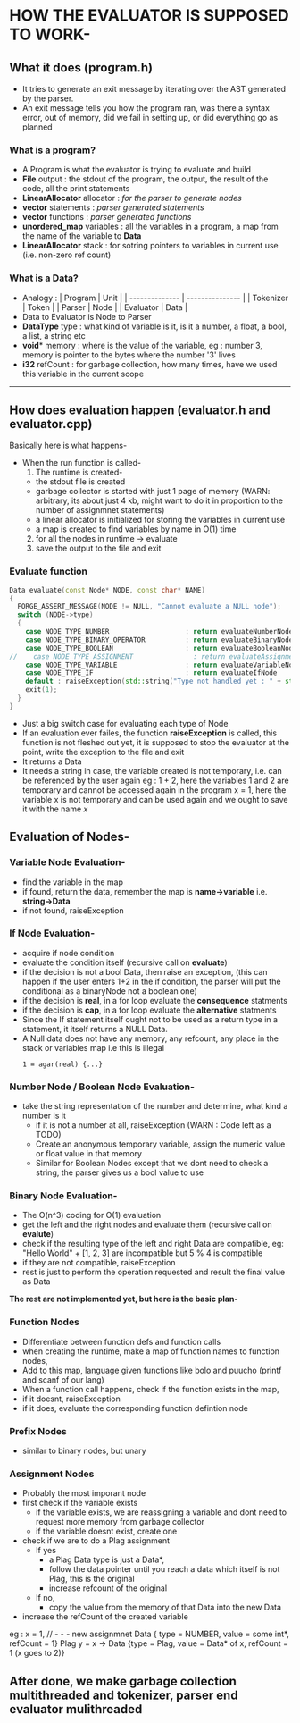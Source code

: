 # HOW THE EVALUATOR IS SUPPOSED TO WORK-


## What it does (program.h)
* It tries to generate an exit message by iterating over the AST generated
  by the parser.
* An exit message tells you how the program ran, was there a syntax error,
  out of memory, did we fail in setting up, or did everything go as planned

### What is a program?
* A Program is what the evaluator is trying to evaluate and build
* **File** output               : the stdout of the program, the output, the result of the code, all the print statements
* **LinearAllocator** allocator : _for the parser to generate nodes_
* **vector** statements         : _parser generated statements_
* **vector** functions          : _parser generated functions_
* **unordered_map** variables   : all the variables in a program, a map from the name of the variable to **Data**
* **LinearAllocator** stack     : for sotring pointers to variables in current use (i.e. non-zero ref count)

### What is a Data?
* Analogy : 
  | Program | Unit |
  | -------------- | --------------- |
  | Tokenizer | Token |
  | Parser | Node |
  | Evaluator | Data | 
* Data to Evaluator is Node to Parser
* **DataType** type : what kind of variable is it, is it a number, a float, a bool, a list, a string etc
* **void*** memory  : where is the value of the variable, eg :  number 3, memory is pointer to the bytes where the number '3' lives
* **i32** refCount  : for garbage collection, how many times, have we used this variable in the current scope

---

## How does evaluation happen (evaluator.h and evaluator.cpp)
Basically here is what happens-
* When the run function is called-
  1. The runtime is created-
    * the stdout file is created
    * garbage collector is started with just 1 page of memory (WARN: arbitrary, its about just 4 kb, might want to do it in proportion to the number of assignmnet statements)
    * a linear allocator is initialized for storing the variables in current use
    * a map is created to find variables by name in O(1) time
  2. for all the nodes in runtime -> evaluate
  3. save the output to the file and exit

### Evaluate function
```C++
Data evaluate(const Node* NODE, const char* NAME)
{
  FORGE_ASSERT_MESSAGE(NODE != NULL, "Cannot evaluate a NULL node");
  switch (NODE->type)
  {
    case NODE_TYPE_NUMBER                   : return evaluateNumberNode     (NODE, NAME);
    case NODE_TYPE_BINARY_OPERATOR          : return evaluateBinaryNode     (NODE, NAME);
    case NODE_TYPE_BOOLEAN                  : return evaluateBooleanNode    (NODE, NAME);
//    case NODE_TYPE_ASSIGNMENT               : return evaluateAssignmentNode (NODE, NAME);
    case NODE_TYPE_VARIABLE                 : return evaluateVariableNode   (NODE, NAME);
    case NODE_TYPE_IF                       : return evaluateIfNode         (NODE, NAME);
    default : raiseException(std::string("Type not handled yet : " + std::string(getNodeString((Node*) NODE).c_str())).c_str());
    exit(1);
  }
}
```
* Just a big switch case for evaluating each type of Node
* If an evaluation ever failes, the function **raiseException** is called,
  this function is not fleshed out yet, it is supposed to stop the evaluator at the point, write the exception to the file and exit
* It returns a Data
* It needs a string in case, the variable created is not temporary, i.e. can be referenced by the user again
  eg : 1 + 2, here the variables 1 and 2 are temporary and cannot be accessed again in the program
       x = 1, here the variable x is not temporary and can be used again and we ought to save it with the name _x_


## Evaluation of Nodes-
### Variable Node Evaluation-
* find the variable in the map
* if found, return the data, remember the map is **name->variable** i.e. **string->Data**
* if not found, raiseException

### If Node Evaluation-
* acquire if node condition
* evaluate the condition itself (recursive call on **evaluate**)
* if the decision is not a bool Data, then raise an exception, (this can happen if the user enters 1+2 in the if condition, the parser will put the conditional as a binaryNode not a boolean one)
* if the decision is **real**, in a for loop evaluate the **consequence** statments
* if the decision is **cap**,  in a for loop evaluate the **alternative** statments
* Since the If statement itself ought not to be used as a return type in a statement, it itself returns a NULL Data.
* A Null data does not have any memory, any refcount, any place in the stack or variables map
  i.e this is illegal
  ```IIIT-D Lang
  1 = agar(real) {...}
  ```

### Number Node / Boolean Node Evaluation-
* take the string representation of the number and determine, what kind a number is it
  * if it is not a number at all, raiseException (WARN : Code left as a TODO)
  * Create an anonymous temporary variable, assign the numeric value or float value in that memory
  * Similar for Boolean Nodes except that we dont need to check a string, the parser gives us a bool value to use


### Binary Node Evaluation-
* The O(n^3) coding for O(1) evaluation
* get the left and the right nodes and evaluate them (recursive call on **evalute**)
* check if the resulting type of the left and right Data are compatible, eg: "Hello World" + [1, 2, 3] are incompatible but 5 % 4 is compatible
* if they are not compatible, raiseException
* rest is just to perform the operation requested and result the final value as Data


**The rest are not implemented yet, but here is the basic plan-**
### Function Nodes
* Differentiate between function defs and function calls
* when creating the runtime, make a map of function names to function nodes,
* Add to this map, language given functions like bolo and puucho (printf and scanf of our lang)
* When a function call happens, check if the function exists in the map, 
* if it doesnt, raiseException
* if it does, evaluate the corresponding function defintion node

### Prefix Nodes
* similar to binary nodes, but unary

### Assignment Nodes
* Probably the most imporant node
* first check if the variable exists
  * if the variable exists, we are reassigning a variable and dont need to request more memory from garbage collector
  * if the variable doesnt exist, create one
* check if we are to do a Plag assignment
  * If yes
    * a Plag Data type is just a Data*, 
    * follow the data pointer until you reach a data which itself is not Plag, this is the original
    * increase refcount of the original
  * If no, 
    * copy the value from the memory of that Data into the new Data 
* increase the refCount of the created variable 

eg : 
  x = 1, // - - - new assignmnet
  Data { type = NUMBER, value = some int*, refCount = 1}
  Plag y = x -> Data {type = Plag, value = Data* of x, refCount = 1 (x goes to 2)}


## After done, we make garbage collection multithreaded and tokenizer, parser end evaluator mulithreaded


